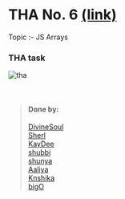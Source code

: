 # THA No. 6 [(link)](https://docs.google.com/document/d/1ocDYa2B27H2tZVI7f_i-7Ze6SIX_2g2N-jUJJ9t__0g/edit)
  Topic :- JS Arrays

### THA task
![tha](https://cdn.discordapp.com/attachments/819626088447082527/854348397514063892/unknown.png)

<br>

> #### Done by:
>[DivineSoul](https://github.com/CodeBlooded-RahulMaurya/Devsnest-WebDev/tree/main/Day-06-JS-Arrays) <br>
>[Sherl](https://github.com/aayushi221/Devsnest-Frontend/tree/main/DAY%206)<br>
>[KayDee](https://github.com/kaydee0502/devsnest-frontend/tree/master/THA6)<br>
>[shubbi](https://github.com/shubbi20/devsnest-project/tree/master/5.devsnest(Tha-6))<br>
>[shunya](https://github.com/suresh26601/devsnest_THAs/tree/master/THA%20_Day_6)<br>
>[Aaliya](https://github.com/Aaliya7516/DevsNest/tree/main/Web%20Development/Day-6-JS3-arrayMenipulation)<br>
>[Knshika](https://github.com/knshika/Devsnest-frontend/tree/main/Day%206%20array-function)<br>
>[bigO](https://github.com/shubham7999/Devsnest-Frontend/tree/main/THA-6)<br>

